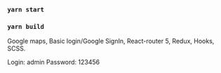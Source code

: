 ### `yarn start`

### `yarn build`

Google maps, Basic login/Google SignIn, React-router 5, Redux, Hooks, SCSS.

Login: admin
Password: 123456

